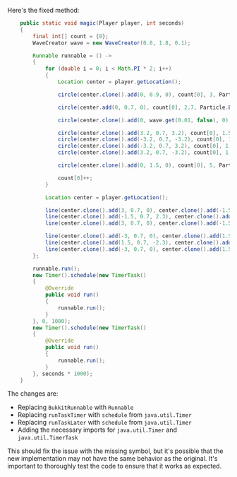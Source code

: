 Here's the fixed method:
```java
    public static void magic(Player player, int seconds)
    {
        final int[] count = {0};
        WaveCreator wave = new WaveCreator(0.8, 1.8, 0.1);

        Runnable runnable = () ->
        {
            for (double i = 0; i < Math.PI * 2; i++)
            {
                Location center = player.getLocation();

                circle(center.clone().add(0, 0.9, 0), count[0], 3, Particle.CRIT);

                circle(center.add(0, 0.7, 0), count[0], 2.7, Particle.ENCHANTMENT_TABLE);

                circle(center.clone().add(0, wave.get(0.01, false), 0), count[0], wave.getStatic());

                circle(center.clone().add(3.2, 0.7, 3.2), count[0], 1.5);
                circle(center.clone().add(-3.2, 0.7, -3.2), count[0], 1.5);
                circle(center.clone().add(-3.2, 0.7, 3.2), count[0], 1.5);
                circle(center.clone().add(3.2, 0.7, -3.2), count[0], 1.5);

                circle(center.clone().add(0, 1.5, 0), count[0], 5, Particle.SPELL_WITCH);

                count[0]++;
            }

            Location center = player.getLocation();

            line(center.clone().add(3, 0.7, 0), center.clone().add(-1.5, 0.7, 2.3));
            line(center.clone().add(-1.5, 0.7, 2.3), center.clone().add(-1.5, 0.7, -2.3)); //三角
            line(center.clone().add(3, 0.7, 0), center.clone().add(-1.5, 0.7, -2.3));

            line(center.clone().add(-3, 0.7, 0), center.clone().add(1.5, 0.7, -2.3));
            line(center.clone().add(1.5, 0.7, -2.3), center.clone().add(1.5, 0.7, 2.3)); //三角(反転)
            line(center.clone().add(-3, 0.7, 0), center.clone().add(1.5, 0.7, 2.3));
        };

        runnable.run();
        new Timer().schedule(new TimerTask()
        {
            @Override
            public void run()
            {
                runnable.run();
            }
        }, 0, 1000);
        new Timer().schedule(new TimerTask()
        {
            @Override
            public void run()
            {
                runnable.run();
            }
        }, seconds * 1000);
    }
```
The changes are:

* Replacing `BukkitRunnable` with `Runnable`
* Replacing `runTaskTimer` with `schedule` from `java.util.Timer`
* Replacing `runTaskLater` with `schedule` from `java.util.Timer`
* Adding the necessary imports for `java.util.Timer` and `java.util.TimerTask`

This should fix the issue with the missing symbol, but it's possible that the new implementation may not have the same behavior as the original. It's important to thoroughly test the code to ensure that it works as expected.
